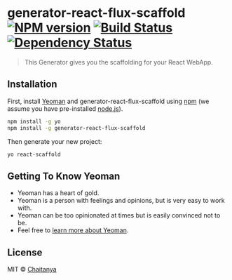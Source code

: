 # generator-react-flux-scaffold [![NPM version][npm-image]][npm-url] [![Build Status][travis-image]][travis-url] [![Dependency Status][daviddm-image]][daviddm-url]
> This Generator gives you the scaffolding for your React WebApp.

## Installation

First, install [Yeoman](http://yeoman.io) and generator-react-flux-scaffold using [npm](https://www.npmjs.com/) (we assume you have pre-installed [node.js](https://nodejs.org/)).

```bash
npm install -g yo
npm install -g generator-react-flux-scaffold
```

Then generate your new project:

```bash
yo react-scaffold
```

## Getting To Know Yeoman

 * Yeoman has a heart of gold.
 * Yeoman is a person with feelings and opinions, but is very easy to work with.
 * Yeoman can be too opinionated at times but is easily convinced not to be.
 * Feel free to [learn more about Yeoman](http://yeoman.io/).

## License

MIT © [Chaitanya]()


[npm-image]: https://badge.fury.io/js/generator-react-flux-scaffold.svg
[npm-url]: https://npmjs.org/package/generator-react-flux-scaffold
[travis-image]: https://travis-ci.org//generator-react-flux-scaffold.svg?branch=master
[travis-url]: https://travis-ci.org//generator-react-flux-scaffold
[daviddm-image]: https://david-dm.org//generator-react-flux-scaffold.svg?theme=shields.io
[daviddm-url]: https://david-dm.org//generator-react-flux-scaffold
